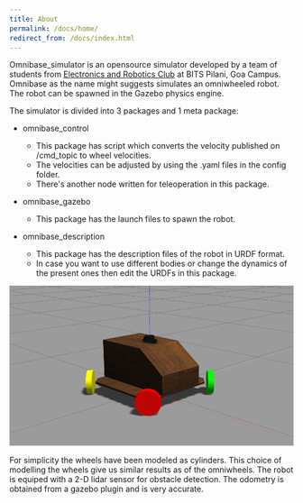 ```yaml
---
title: About
permalink: /docs/home/
redirect_from: /docs/index.html
---
```


Omnibase_simulator is an opensource simulator developed by a team of students from [Electronics and Robotics Club](https://erc-bpgc.github.io/) 
at BITS Pilani, Goa Campus.
Omnibase as the name might suggests simulates an omniwheeled robot. The robot can be spawned in the Gazebo physics engine. 


The simulator is divided into 3 packages and 1 meta package:
- omnibase_control
  - This package has script which converts the velocity published on /cmd_topic to wheel velocities.
  - The velocities can be adjusted by using the .yaml files in the config folder. 
  - There's another node written for teleoperation in this package.

- omnibase_gazebo
  - This package has the launch files to spawn the robot. 

- omnibase_description
  - This package has the description files of the robot in URDF format. 
  - In case you want to use different bodies or change the dynamics of the present ones then edit the 
    URDFs in this package. 


<!-- <p align="center">
  <img src="https://github.com/ERC-BPGC/omnibase/blob/master/docs/_docs/imgs/trotbot_body.png" alt="bot" width="400"/>
</p> -->
![bot](https://github.com/ERC-BPGC/omnibase/blob/master/docs/_docs/imgs/trotbot_body.png)

For simplicity the wheels have been modeled as cylinders. This choice of modelling the wheels give us similar results as of the omniwheels. 
The robot is equiped with a 2-D lidar sensor for obstacle detection. The odometry is obtained from a gazebo plugin
and is very accurate. 
